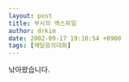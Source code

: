 ```yaml
---
layout: post
title: 부시의 엑스파일
author: drkim
date: 2002-09-17 19:10:54 +0900
tags: [깨달음의대화]
---
```


  

  

  

  
  

  

  
낚아왔습니다.